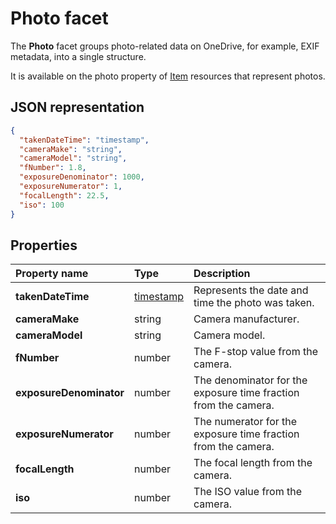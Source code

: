 ﻿# Photo facet

The **Photo** facet groups photo-related data on OneDrive, for example, EXIF metadata, into a single structure.

It is available on the photo property of [Item][item-resource] resources that represent photos.

## JSON representation

<!-- { "blockType": "resource", "@odata.type": "oneDrive.photo" } -->
```json
{
  "takenDateTime": "timestamp",
  "cameraMake": "string",
  "cameraModel": "string",
  "fNumber": 1.8,
  "exposureDenominator": 1000,
  "exposureNumerator": 1,
  "focalLength": 22.5,
  "iso": 100
}
```
## Properties

| Property name           | Type                      | Description                                                     |
|:------------------------|:--------------------------|:----------------------------------------------------------------|
| **takenDateTime**       | [timestamp](timestamp.md) | Represents the date and time the photo was taken.               |
| **cameraMake**          | string                    | Camera manufacturer.                                            |
| **cameraModel**         | string                    | Camera model.                                                   |
| **fNumber**             | number                    | The F-stop value from the camera.                               |
| **exposureDenominator** | number                    | The denominator for the exposure time fraction from the camera. |
| **exposureNumerator**   | number                    | The numerator for the exposure time fraction from the camera.   |
| **focalLength**         | number                    | The focal length from the camera.                               |
| **iso**                 | number                    | The ISO value from the camera.                                  |

[item-resource]: ../resources/item.md
